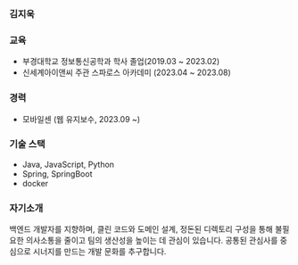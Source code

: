 ### 김지욱

### 교육
* 부경대학교 정보통신공학과 학사 졸업(2019.03 ~ 2023.02)
* 신세계아이앤씨 주관 스파로스 아카데미 (2023.04 ~ 2023.08)

### 경력
* 모바일센 (웹 유지보수, 2023.09 ~)

### 기술 스택
* Java, JavaScript, Python
* Spring, SpringBoot
* docker

### 자기소개
백엔드 개발자를 지향하며, 클린 코드와 도메인 설계, 정돈된 디렉토리 구성을 통해 불필요한 의사소통을 줄이고 팀의 생산성을 높이는 데 관심이 있습니다. 공통된 관심사를 중심으로 시너지를 만드는 개발 문화를 추구합니다.
